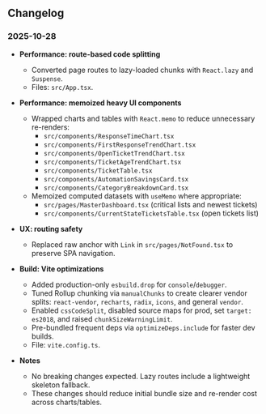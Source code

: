 ## Changelog

### 2025-10-28

- **Performance: route-based code splitting**
  - Converted page routes to lazy-loaded chunks with `React.lazy` and `Suspense`.
  - Files: `src/App.tsx`.

- **Performance: memoized heavy UI components**
  - Wrapped charts and tables with `React.memo` to reduce unnecessary re-renders:
    - `src/components/ResponseTimeChart.tsx`
    - `src/components/FirstResponseTrendChart.tsx`
    - `src/components/OpenTicketTrendChart.tsx`
    - `src/components/TicketAgeTrendChart.tsx`
    - `src/components/TicketTable.tsx`
    - `src/components/AutomationSavingsCard.tsx`
    - `src/components/CategoryBreakdownCard.tsx`
  - Memoized computed datasets with `useMemo` where appropriate:
    - `src/pages/MasterDashboard.tsx` (critical lists and newest tickets)
    - `src/components/CurrentStateTicketsTable.tsx` (open tickets list)

- **UX: routing safety**
  - Replaced raw anchor with `Link` in `src/pages/NotFound.tsx` to preserve SPA navigation.

- **Build: Vite optimizations**
  - Added production-only `esbuild.drop` for `console`/`debugger`.
  - Tuned Rollup chunking via `manualChunks` to create clearer vendor splits: `react-vendor`, `recharts`, `radix`, `icons`, and general `vendor`.
  - Enabled `cssCodeSplit`, disabled source maps for prod, set `target: es2018`, and raised `chunkSizeWarningLimit`.
  - Pre-bundled frequent deps via `optimizeDeps.include` for faster dev builds.
  - File: `vite.config.ts`.

- **Notes**
  - No breaking changes expected. Lazy routes include a lightweight skeleton fallback.
  - These changes should reduce initial bundle size and re-render cost across charts/tables.
